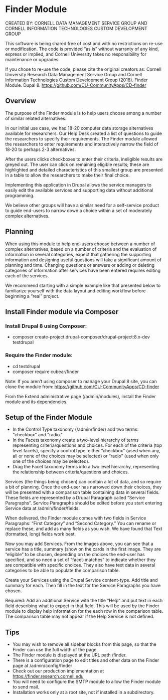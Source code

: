 # Finder Module

CREATED BY: CORNELL DATA MANAGEMENT SERVICE GROUP AND CORNELL INFORMATION TECHNOLOGIES CUSTOM DEVELOPMENT GROUP

This software is being shared free of cost and with no restrictions on re-use or modification. The code is provided “as is” without warranty of any kind, express or implied, and Cornell University takes no responsibility for maintenance or upgrades.

If you chose to re-use the code, please cite the original creators as: Cornell University Research Data Management Service Group and Cornell Information Technologies Custom Development Group (2018). Finder Module. Dupal 8. https://github.com/CU-CommunityApps/CD-finder

## Overview

The purpose of the Finder module is to help users choose among a number of similar related alternatives.

In our initial use case, we had 18-20 computer data storage alternatives available for researchers. Our Help Desk created a list of questions to guide the researchers to specify their requirements. The Finder module allowed the researchers to enter requirements and interactively narrow the field of 18-20 to perhaps 2-3 alternatives.

After the users clicks checkboxes to enter their criteria, ineligible results are greyed out. The user can click on remaining eligible results; these are highlighted and detailed characteristics of this smallest group are presented in a table to allow the researchers to make their final choice.

Implementing this application in Drupal allows the service managers to easily edit the available services and supporting data without additional programming.

We believe other groups will have a similar need for a self-service product to guide end-users to narrow down a choice within a set of moderately complex alternatives.

## Planning

When using this module to help end-users choose between a number of complex alternatives, based on a number of criteria and the evaluation of information in several categories, expect that gathering the supporting information and designing useful questions will take a significant amount of planning and time. Changing questions or answers or adding or deleting categories of information after services have been entered requires editing each of the services.

We recommend starting with a simple example like that presented below to familiarize yourself with the data layout and editing workflow before beginning a “real” project.

## Install Finder module via Composer
### Install Drupal 8 using Composer:

* composer create-project drupal-composer/drupal-project:8.x-dev testdrupal 

### Require the Finder module:

* cd  testdrupal
* composer  require cubear/finder

Note: If you aren’t using composer to manage your Drupal 8 site, you can clone the module from: https://github.com/CU-CommunityApps/CD-finder

From the Extend administrative page (/admin/modules), install the Finder module and its dependencies.

## Setup of the Finder Module

* In the Control Type taxonomy (/admin/finder)  add two terms: "checkbox" and "radio.".
* In the Facets taxonomy create a two-level hierarchy of terms representing criteria/questions and choices. For each of the criteria (top level facets), specify a control type: either “checkbox” (used when any, all or none of the choices may be selected) or “radio” (used when only one of the choices may be selected).
* Drag the Facet taxonomy terms into a two level hierarchy, representing the relationship between criteria/questions and choices.

Services (the things being chosen) can contain a lot of data, and so require a bit of planning. Once the end-user has narrowed down their choices, they will be presented with a comparison table containing data in several fields. These fields are represented by a  Drupal Paragraph called “Service Paragraphs”. Service Paragraphs should be edited before you start entering Service data at /admin/finder/fields.

When delivered, the Finder module comes with two fields in Service Paragraphs: “First Category” and “Second Category.” You can rename or replace these, and add as many fields as you wish. We have found that Text (formatted, long) fields work best.

Now you may add Services. From the images above, you can see that a service has a title, summary (show on the cards in the first image. They are “eligible” to be chosen, depending on the choices the end-user has specified, and so need a set of “facet-matches” to indicate whether they are compatible with specific choices.  They also have text data in several categories to be able to populate the comparison table.

Create your Services using the Drupal Service content-type. Add title and summary for each.
Then fill in the text for the Service Paragraphs you have chosen.

Required:  Add an additional Service with the title “Help” and put text in each field describing what to expect in that field. This will be used by the Finder module to display help information for the each row in the comparison table. The comparison table may not appear if the Help Service is not defined.

## Tips

* You may wish to remove all sidebar blocks from this page, so that the Finder can use the full width of the page.
* The Finder module is displayed at the URL path /finder.
* There is a configuration page to edit titles and other data on the Finder page at /admin/config/finder
* Check out our production implementation at https://finder.research.cornell.edu
* You will need to configure the SMTP module to allow the Finder module to send mail.
* Installation works only at a root site, not if installed in a subdirectory.
